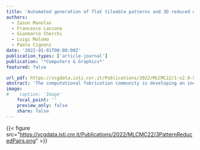 ```yaml
---
title: 'Automated generation of flat tileable patterns and 3D reduced model simulation'
authors:
  - Iason Manolas
  - Francesco Laccone
  - Gianmarco Cherchi
  - Luigi Malomo
  - Paolo Cignoni
date: '2022-01-01T00:00:00Z'
publication_types: ['article-journal']
publication: '*Computers & Graphics*'
featured: false

url_pdf: https://vcgdata.isti.cnr.it/Publications/2022/MLCMC22/1-s2.0-S0097849322000929-main.pdf
abstract: 'The computational fabrication community is developing an increasing interest in the use of patterned surfaces, which can be designed to show ornamental and unconventional aesthetics or to perform as a proper structural material with a wide range of features. Geometrically designing and controlling the deformation capabilities of these patterns in response to external stimuli is a complex task due to the large number of variables involved. This paper introduces a method for generating sets of tileable and exchangeable flat patterns as well as a model-reduction strategy that enables their mechanical simulation at interactive rates. This method is included in a design pipeline that aims to turn any general flat surface into a pattern tessellation, which is able to deform under a given loading scenario. To validate our approach, we apply it to different contexts, including real-scale 3D printed specimens, for which we compare our results with the ones provided by a ground-truth solver.'
image:
#    caption: 'Image'
    focal_point: ''
    preview_only: false
    share: false
---
```

{{< figure src="https://vcgdata.isti.cnr.it/Publications/2022/MLCMC22/3PatternReducedPairs.png" >}}
